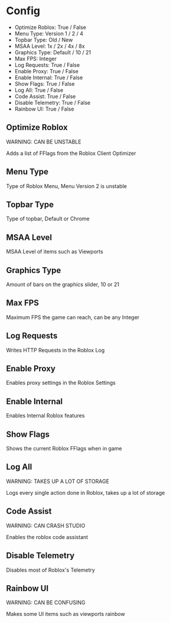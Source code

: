 
# Config

- Optimize Roblox: True / False
- Menu Type: Version 1 / 2 / 4
- Topbar Type: Old / New
- MSAA Level: 1x / 2x / 4x / 8x
- Graphics Type: Default / 10 / 21
- Max FPS: Integer
- Log Requests: True / False
- Enable Proxy: True / False
- Enable Internal: True / False
- Show Flags: True / False
- Log All: True / False
- Code Assist: True / False
- Disable Telemetry: True / False
- Rainbow UI: True / False

## Optimize Roblox
WARNING: CAN BE UNSTABLE

Adds a list of FFlags from the Roblox Client Optimizer

## Menu Type

Type of Roblox Menu, Menu Version 2 is unstable

## Topbar Type

Type of topbar, Default or Chrome

## MSAA Level

MSAA Level of items such as Viewports

## Graphics Type

Amount of bars on the graphics slider, 10 or 21

## Max FPS

Maximum FPS the game can reach, can be any Integer

## Log Requests

Writes HTTP Requests in the Roblox Log

## Enable Proxy

Enables proxy settings in the Roblox Settings

## Enable Internal

Enables Internal Roblox features

## Show Flags

Shows the current Roblox FFlags when in game

## Log All
WARNING: TAKES UP A LOT OF STORAGE

Logs every single action done in Roblox, takes up a lot of storage

## Code Assist
WARNING: CAN CRASH STUDIO

Enables the roblox code assistant

## Disable Telemetry

Disables most of Roblox's Telemetry

## Rainbow UI
WARNING: CAN BE CONFUSING

Makes some UI items such as viewports rainbow
